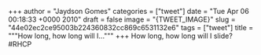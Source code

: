 
+++
author = "Jaydson Gomes"
categories = ["tweet"]
date = "Tue Apr 06 00:18:33 +0000 2010"
draft = false
image = "{TWEET_IMAGE}"
slug = "44e02ec2ce95003b224360832cc869c6531132e6"
tags = ["tweet"]
title = """How long, how long will I..."""
+++
How long, how long will I slide? #RHCP

